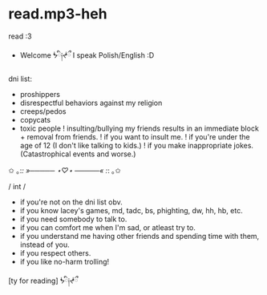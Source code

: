 # read.mp3-heh
read :3
- Welcome ᖭི༏ᖫྀ
I speak Polish/English :D

dni list:
- proshippers
- disrespectful behaviors against my religion
- creeps/pedos
- copycats
- toxic people
! insulting/bullying my friends results in an immediate block + removal from friends.
! if you want to insult me.
! if you're under the age of 12 (I don't like talking to kids.)
! if you make inappropriate jokes. (Catastrophical events and worse.)

✩ ｡:*: »───── ⋆♡⋆ ─────« :*: ｡✩

/ int / 
- if you're not on the dni list obv.
- if you know lacey's games, md, tadc, bs, phighting, dw, hh, hb, etc.
- if you need somebody to talk to.
- if you can comfort me when I'm sad, or atleast try to.
- if you understand me having other friends and spending time with them, instead of you.
- if you respect others.
- if you like no-harm trolling!

[ty for reading]
     ᖭི༏ᖫྀ

